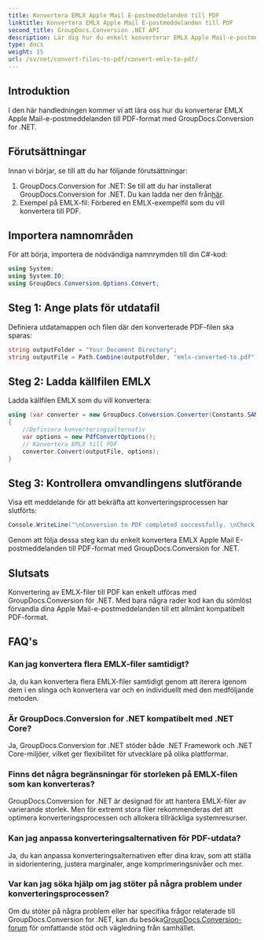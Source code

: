 ```yaml
---
title: Konvertera EMLX Apple Mail E-postmeddelanden till PDF
linktitle: Konvertera EMLX Apple Mail E-postmeddelanden till PDF
second_title: GroupDocs.Conversion .NET API
description: Lär dig hur du enkelt konverterar EMLX Apple Mail-e-postmeddelanden till PDF med GroupDocs.Conversion for .NET. Förenkla dina dokumenthanteringsuppgifter.
type: docs
weight: 15
url: /sv/net/convert-files-to-pdf/convert-emlx-to-pdf/
---
```

## Introduktion
I den här handledningen kommer vi att lära oss hur du konverterar EMLX Apple Mail-e-postmeddelanden till PDF-format med GroupDocs.Conversion for .NET.
## Förutsättningar
Innan vi börjar, se till att du har följande förutsättningar:
1.  GroupDocs.Conversion for .NET: Se till att du har installerat GroupDocs.Conversion for .NET. Du kan ladda ner den från[här](https://releases.groupdocs.com/conversion/net/).
2. Exempel på EMLX-fil: Förbered en EMLX-exempelfil som du vill konvertera till PDF.

## Importera namnområden
För att börja, importera de nödvändiga namnrymden till din C#-kod:
```csharp
using System;
using System.IO;
using GroupDocs.Conversion.Options.Convert;
```
## Steg 1: Ange plats för utdatafil
Definiera utdatamappen och filen där den konverterade PDF-filen ska sparas:
```csharp
string outputFolder = "Your Document Directory";
string outputFile = Path.Combine(outputFolder, "emlx-converted-to.pdf");
```
## Steg 2: Ladda källfilen EMLX
Ladda källfilen EMLX som du vill konvertera:
```csharp
using (var converter = new GroupDocs.Conversion.Converter(Constants.SAMPLE_EMLX))
{
    //Definiera konverteringsalternativ
    var options = new PdfConvertOptions();
    // Konvertera EMLX till PDF
    converter.Convert(outputFile, options);
}
```
## Steg 3: Kontrollera omvandlingens slutförande
Visa ett meddelande för att bekräfta att konverteringsprocessen har slutförts:
```csharp
Console.WriteLine("\nConversion to PDF completed successfully. \nCheck output in {0}", outputFolder);
```
Genom att följa dessa steg kan du enkelt konvertera EMLX Apple Mail E-postmeddelanden till PDF-format med GroupDocs.Conversion for .NET.

## Slutsats
Konvertering av EMLX-filer till PDF kan enkelt utföras med GroupDocs.Conversion för .NET. Med bara några rader kod kan du sömlöst förvandla dina Apple Mail-e-postmeddelanden till ett allmänt kompatibelt PDF-format.
## FAQ's
### Kan jag konvertera flera EMLX-filer samtidigt?
Ja, du kan konvertera flera EMLX-filer samtidigt genom att iterera igenom dem i en slinga och konvertera var och en individuellt med den medföljande metoden.
### Är GroupDocs.Conversion for .NET kompatibelt med .NET Core?
Ja, GroupDocs.Conversion for .NET stöder både .NET Framework och .NET Core-miljöer, vilket ger flexibilitet för utvecklare på olika plattformar.
### Finns det några begränsningar för storleken på EMLX-filen som kan konverteras?
GroupDocs.Conversion for .NET är designad för att hantera EMLX-filer av varierande storlek. Men för extremt stora filer rekommenderas det att optimera konverteringsprocessen och allokera tillräckliga systemresurser.
### Kan jag anpassa konverteringsalternativen för PDF-utdata?
Ja, du kan anpassa konverteringsalternativen efter dina krav, som att ställa in sidorientering, justera marginaler, ange komprimeringsnivåer och mer.
### Var kan jag söka hjälp om jag stöter på några problem under konverteringsprocessen?
 Om du stöter på några problem eller har specifika frågor relaterade till GroupDocs.Conversion for .NET, kan du besöka[GroupDocs.Conversion-forum](https://forum.groupdocs.com/c/conversion/11) för omfattande stöd och vägledning från samhället.